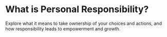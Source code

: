 # What is Personal Responsibility?

Explore what it means to take ownership of your choices and actions, and how responsibility leads to empowerment and growth.